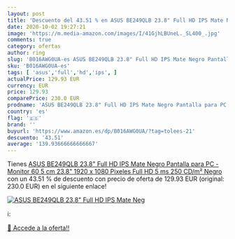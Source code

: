 ```yaml
---
layout: post
title: 'Descuento del 43.51 % en ASUS BE249QLB 23.8" Full HD IPS Mate Neg'
date: 2020-10-02 19:27:21
image: 'https://m.media-amazon.com/images/I/41GjhLBUneL._SL400_.jpg'
comments: true
category: ofertas
author: ring
slug: 'B016AWG0UA-es ASUS BE249QLB 23.8" Full HD IPS Mate Negro Pantalla para...'
sku: 'B016AWG0UA-es'
tags: [ 'asus','full','hd','ips', ]
actualPrice: 129.93 EUR
currency: EUR
price: 129.93
comparePrice: 230.0 EUR
prodname: 'ASUS BE249QLB 23.8" Full HD IPS Mate Negro Pantalla para PC - Monitor  60 5 cm  23.8"   1920 x 1080 Pixeles  Full HD  5 ms  250 CD/m²  Negro '
country: 'es'
flag: '🇪🇸'
brand: ''
buyurl: 'https://www.amazon.es/dp/B016AWG0UA/?tag=tolees-21'
descuento: '43.51'
average: '139.93666666666667'
---
```


Tienes [ASUS BE249QLB 23.8" Full HD IPS Mate Negro Pantalla para PC - Monitor  60 5 cm  23.8"   1920 x 1080 Pixeles  Full HD  5 ms  250 CD/m²  Negro ](https://www.amazon.es/dp/B016AWG0UA/?tag=tolees-21) con un 43.51 % de descuento con precio de oferta de 129.93 EUR (original: 230.0 EUR) en el siguiente enlace!

[![ASUS BE249QLB 23.8" Full HD IPS Mate Neg](https://m.media-amazon.com/images/I/41GjhLBUneL._SL400_.jpg)](https://www.amazon.es/dp/B016AWG0UA/?tag=tolees-21)

ℹ️:


[🛒 Accede a la oferta!!](https://www.amazon.es/dp/B016AWG0UA/?tag=tolees-21)
